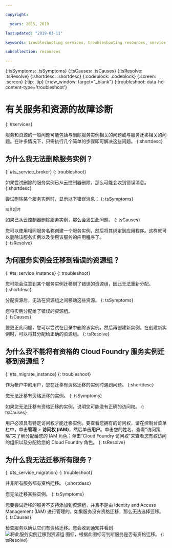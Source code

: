 ```yaml
---

copyright:

  years: 2015, 2019

lastupdated: "2019-03-11"

keywords: troubleshooting services, troubleshooting resources, service problems, resource problems, error message

subcollection: resources

---
```



{:tsSymptoms: .tsSymptoms}
{:tsCauses: .tsCauses}
{:tsResolve: .tsResolve}
{:shortdesc: .shortdesc}
{:codeblock: .codeblock}
{:screen: .screen}
{:tip: .tip}
{:new_window: target="_blank"}
{:troubleshoot: data-hd-content-type='troubleshoot'}


# 有关服务和资源的故障诊断
{: #services}

服务和资源的一般问题可能包括与删除服务实例相关的问题或与服务迁移相关的问题。在许多情况下，只需执行几个简单的步骤即可解决这些问题。
{:shortdesc}

## 为什么我无法删除服务实例？
{: #ts_service_broker}
{: troubleshoot}

如果尝试删除的服务实例已从云控制器删除，那么可能会收到错误消息。
{:shortdesc}

尝试删除某个服务实例时，显示以下错误消息：
{: tsSymptoms}

`网关超时`

如果已从云控制器删除服务实例，那么会发生此问题。
{: tsCauses}

您可以使用相同服务名称创建一个服务实例，然后将其绑定到应用程序。这样就可以删除该服务实例以及使用该服务的应用程序了。   
{: tsResolve}

## 为何服务实例会迁移到错误的资源组？ 
{: #ts_service_instance}
{: troubleshoot}

您可能会注意到某个服务实例迁移到了错误的资源组，因此无法重新分配。
{:shortdesc}

分配资源后，无法在资源组之间移动这些资源。
{: tsSymptoms}

您将实例分配给了错误的资源组。  
{: tsCauses}

要更正此问题，您可以尝试在目录中删除该实例，然后再创建新实例。在创建新实例时，可以将其分配给正确的资源组。
{: tsResolve}

## 为什么我不能将有资格的 Cloud Foundry 服务实例迁移到资源组？
{: #ts_migrate_instance}
{: troubleshoot}

作为帐户中的用户，您在迁移有资格迁移的实例时遇到问题。
{:shortdesc}

您无法迁移有资格迁移的实例。
{: tsSymptoms}

如果您无法迁移有资格迁移的实例，说明您可能没有正确的访问权。
{: tsCauses}

用户必须具有特定访问权才能迁移实例。要查看您拥有的访问权，请在控制台菜单栏中，单击**管理** &gt; **访问权 (IAM)**，然后单击**用户**。单击您的姓名，查看“访问策略”来了解分配给您的 IAM 角色；单击“Cloud Foundry 访问权”来查看您有权访问的组织以及分配给您的 Cloud Foundry 角色。
{: tsResolve}

## 为什么我无法迁移所有服务？
{: #ts_service_migration}
{: troubleshoot}

并非所有服务都有资格迁移。
{:shortdesc}

您无法迁移某些实例。
{: tsSymptoms}

您要尝试迁移的服务不支持添加到资源组，并且不是由 Identity and Access Management (IAM) 进行管理的。如果服务没有资格迁移，那么无法选择迁移。
{: tsCauses}

检查服务以确认它们有资格迁移。您会收到通知并看到 ![将此服务实例迁移到资源组](images/migrate.svg "将此服务实例迁移到资源组") 图标，根据此图标可判断服务是否有资格迁移。
{: tsResolve}
